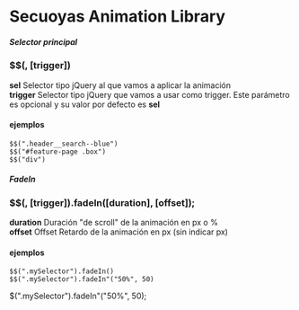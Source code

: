 Secuoyas Animation Library
==========================

##### Selector principal
### $$(<sel>, [trigger])
**sel** Selector tipo jQuery al que vamos a aplicar la animación\
**trigger** Selector tipo jQuery que vamos a usar como trigger. Este parámetro es opcional y su valor por defecto es **sel**

#### ejemplos
```
$$(".header__search--blue")
$$("#feature-page .box")
$$("div")
```

##### FadeIn
### $$(<sel>, [trigger]).fadeIn([duration], [offset]);
**duration** Duración "de scroll" de la animación en px o %\
**offset** Offset Retardo de la animación en px (sin indicar px)

#### ejemplos
```
$$(".mySelector").fadeIn()
$$(".mySelector").fadeIn"("50%", 50)
```
$(".mySelector").fadeIn"("50%", 50);
